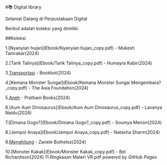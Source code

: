 #📚 Digital library

Selamat Datang di Perpustakaan Digital

Berikut adalah koleksi yang dimiliki:

##Koleksi

1.[Nyanyian hujan](Ebook/Nyanyian hujan_copy.pdf) - Mukesh Tamrakar(2024)

2.[Tarik Talinya](Ebook/Tarik Talinya_copy.pdf) - Humayra Kabir(2024)

3.[Transportasi](Ebook/Transportasi_copy.pdf) - Bookbot(2024)

4.[Kemana Monster Sungai](Ebook/Kemana Monster Sungai Mengembara?_copy.pdf) - The Asia Foundation(2024)

5.[Aneh](Ebook/Aneh_copy.pdf) - Pratham Books(2024)

6.[Aum Aum Dinosaurus](Ebook/Aum Aum Dinosaurus_copy.pdf) - Lavanya Naidu(2024)

7.[Dimana Gogo?](Ebook/Dimana Gogo?_copy.pdf) - Soumya Menon(2024)

8.[Jempol Anaya](Ebook/Jempol Anaya_copy.pdf) - Natasha Sharm(2024)

9.[Menghitung](Ebook/Menghitung_copy.pdf) - Zanele Buthelez(2024)

10.[Monster Kakak](Ebook/Monster Kakak_copy.pdf) - Bel Richardison(2024)
11.Ringkasan Materi VR.pdf
powered by _GitHub Pages_
